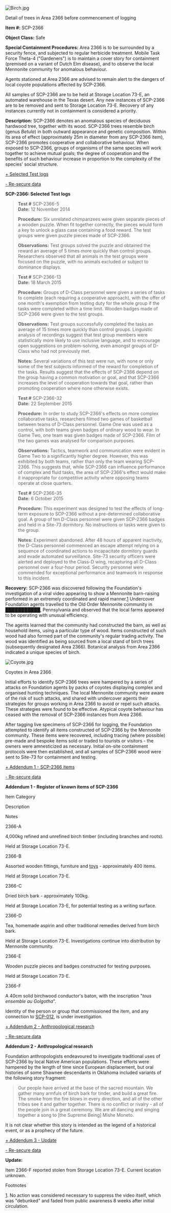 ![Birch.jpg](http://scp-wiki.wdfiles.com/local--files/scp-2366/Birch.jpg)

Detail of trees in Area 2366 before commencement of logging

**Item #:** SCP-2366

**Object Class:** Safe

**Special Containment Procedures:** Area 2366 is to be surrounded by a security fence, and subjected to regular herbicide treatment. Mobile Task Force Theta-4 ("Gardeners") is to maintain a cover story for containment (premised on a variant of Dutch Elm disease), and to observe the local Mennonite community for anomalous behaviour.

Agents stationed at Area 2366 are advised to remain alert to the dangers of local coyote populations affected by SCP-2366.

All samples of SCP-2366 are to be held at Storage Location 73-E, an automated warehouse in the Texas desert. Any new instances of SCP-2366 are to be removed and sent to Storage Location 73-E. Recovery of any instances currently not in containment is considered a priority.

**Description:** SCP-2366 denotes an anomalous species of deciduous hardwood tree, together with its wood. SCP-2366 trees resemble birch (genus _Betula_) in both outward appearance and genetic composition. Within its area of effect (approximately 25m in diameter from any SCP-2366 item), SCP-2366 promotes cooperative and collaborative behaviour. When exposed to SCP-2366, groups of organisms of the same species will work together to achieve mutual goals; the degree of cooperation and the benefits of such behaviour increase in proportion to the complexity of the species' social structure.

[+ Selected Test logs](javascript:;)

[\- Re-secure data](javascript:;)

**SCP-2366: Selected Test logs**

> **Test #** SCP-2366-5  
> **Date:** 12 November 2014
> 
> **Procedure:** Six unrelated chimpanzees were given separate pieces of a wooden puzzle. When fit together correctly, the pieces would form a key to unlock a glass case containing a food reward. The test groups were given puzzle pieces made of SCP-2366.
> 
> **Observations:** Test groups solved the puzzle and obtained the reward an average of 5 times more quickly than control groups. Researchers observed that all animals in the test groups were focused on the puzzle, with no animals excluded or subject to dominance displays.

> **Test #** SCP-2366-13  
> **Date:** 18 March 2015
> 
> **Procedure:** Groups of D-Class personnel were given a series of tasks to complete (each requiring a cooperative approach), with the offer of one month's exemption from testing duty for the whole group if the tasks were completed within a time limit. Wooden badges made of SCP-2366 were given to the test groups.
> 
> **Observations:** Test groups successfully completed the tasks an average of 15 times more quickly than control groups. Linguistic analysis of recordings suggest that test group members were statistically more likely to use inclusive language, and to encourage open suggestions on problem-solving, even amongst groups of D-Class who had not previously met.
> 
> **Notes:** Several variations of this test were run, with none or only some of the test subjects informed of the reward for completion of the tasks. Results suggest that the effects of SCP-2366 depend on the group having a common motivation or goal, and that SCP-2366 increases the level of cooperation towards that goal, rather than promoting cooperation where none otherwise exists.

> **Test #** SCP-2366-32  
> **Date:** 22 September 2015
> 
> **Procedure:** In order to study SCP-2366's effects on more complex collaborative tasks, researchers filmed two games of basketball between teams of D-Class personnel. Game One was used as a control, with both teams given badges of ordinary wood to wear. In Game Two, one team was given badges made of SCP-2366. Film of the two games was analysed for comparison purposes.
> 
> **Observations:** Tactics, teamwork and communication were evident in Game Two to a significantly higher degree. However, this was exhibited by both teams, rather than only the team wearing SCP-2366. This suggests that, while SCP-2366 can influence performance of complex and fluid tasks, the area of SCP-2366's effect would make it inappropriate for competitive activity where opposing teams operate at close quarters.

> **Test #** SCP-2366-35  
> **Date:** 6 October 2015
> 
> **Procedure:** This experiment was designed to test the effects of long-term exposure to SCP-2366 without a pre-determined collaborative goal. A group of ten D-Class personnel were given SCP-2366 badges and held in a Site-73 dormitory. No instructions or tasks were given to the group.
> 
> **Notes:** Experiment abandoned. After 48 hours of apparent inactivity, the D-Class personnel commenced an escape attempt relying on a sequence of coordinated actions to incapacitate dormitory guards and evade automated surveillance. Site-73 security officers were alerted and deployed to the Class-D wing, recapturing all D-Class personnel over a four-hour period. Security personnel were commended for exceptional performance and teamwork in response to this incident.

**Recovery:** SCP-2366 was discovered following the Foundation's investigation of a viral video appearing to show a Mennonite barn-raising performed in an extremely coordinated and rapid manner.[1](javascript:;) Undercover Foundation agents travelled to the Old Order Mennonite community in ███████████, Pennsylvania and observed that the local farms appeared to be operating with unusual efficiency.

The agents learned that the community had constructed the barn, as well as household items, using a particular type of wood. Items constructed of such wood had also formed part of the community's regular trading activity. The wood was identified as being sourced from a local stand of birch trees (subsequently designated Area 2366). Botanical analysis from Area 2366 indicated a unique species of birch.

![Coyote.jpg](http://scp-wiki.wdfiles.com/local--files/scp-2366/Coyote.jpg)

Coyotes in Area 2366

Initial efforts to identify SCP-2366 trees were hampered by a series of attacks on Foundation agents by packs of coyotes displaying complex and organised hunting techniques. The local Mennonite community were aware of the risk of such attacks, and shared with undercover agents their strategies for groups working in Area 2366 to avoid or repel such attacks. These strategies were found to be effective. Atypical coyote behaviour has ceased with the removal of SCP-2366 instances from Area 2366.

After tagging live specimens of SCP-2366 for logging, the Foundation attempted to identify all items constructed of SCP-2366 by the Mennonite community. These items were recovered, including tracing (where possible) pre-made and bespoke items sold or traded to tourists or visitors - the owners were amnesticized as necessary. Initial on-site containment protocols were then established, and all samples of SCP-2366 wood were sent to Site-73 for containment and testing.  

[+ Addendum 1 - SCP-2366 items](javascript:;)

[\- Re-secure data](javascript:;)

**Addendum 1 - Register of known items of SCP-2366**

Item Category

Description

Notes

2366-A

4,000kg refined and unrefined birch timber (including branches and roots).

Held at Storage Location 73-E.

2366-B

Assorted wooden fittings, furniture and [toys](/scp-841) - approximately 400 items.

Held at Storage Location 73-E.

2366-C

Dried birch bark - approximately 100kg.

Held at Storage Location 73-E, for potential testing as a writing surface.

2366-D

Tea, homemade aspirin and other traditional remedies derived from birch bark.

Held at Storage Location 73-E. Investigations continue into distribution by Mennonite community.

2366-E

Wooden puzzle pieces and badges constructed for testing purposes.

Held at Storage Location 73-E.

2366-F

A 40cm solid birchwood conductor's baton, with the inscription "_tous ensemble au Golgotha_".

Identity of the person or group that commissioned the item, and any connection to [SCP-012](http://scp-wiki.wikidot.com/on-mount-golgotha-hub), is under investigation.

  

[+ Addendum 2 - Anthropological research](javascript:;)

[\- Re-secure data](javascript:;)

**Addendum 2 - Anthropological research**

Foundation anthropologists endeavoured to investigate traditional uses of SCP-2366 by local Native American populations. These efforts were hampered by the length of time since European displacement, but oral histories of some Shawnee descendants in Oklahoma included variants of the following story fragment:

> Our people have arrived at the base of the sacred mountain. We gather many armfuls of birch bark for tinder, and build a great fire. The smoke from the fire blows in every direction, and all of the other tribes see it and gather together. There is no conflict or rivalry - all of the people join in a great ceremony. We are all dancing and singing together a song to \[the Supreme Being\] Mishe Moneto.

It is not clear whether this story is intended as the legend of a historical event, or as a prophecy of the future.

  

[+ Addendum 3 - Update](javascript:;)

[\- Re-secure data](javascript:;)

**Update:**

Item 2366-F reported stolen from Storage Location 73-E. Current location unknown.

  

Footnotes

[1](javascript:;). No action was considered necessary to suppress the video itself, which was "debunked" and faded from public awareness 8 weeks after initial circulation.